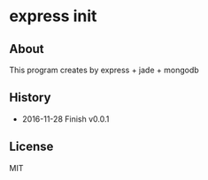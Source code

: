 # express init

## About

This program creates by express + jade + mongodb

## History

* 2016-11-28  Finish v0.0.1


## License
MIT
